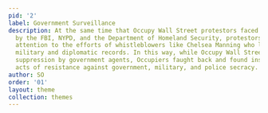 ```yaml
---
pid: '2'
label: Government Surveillance
description: At the same time that Occupy Wall Street protestors faced surveillance
  by the FBI, NYPD, and the Department of Homeland Security, protestors also called
  attention to the efforts of whistleblowers like Chelsea Manning who leaked classified
  military and diplomatic records. In this way, while Occupy Wall Street experience
  suppression by government agents, Occupiers faught back and found inspiration in
  acts of resistance against government, military, and police secracy.
author: SO
order: '01'
layout: theme
collection: themes
---
```


